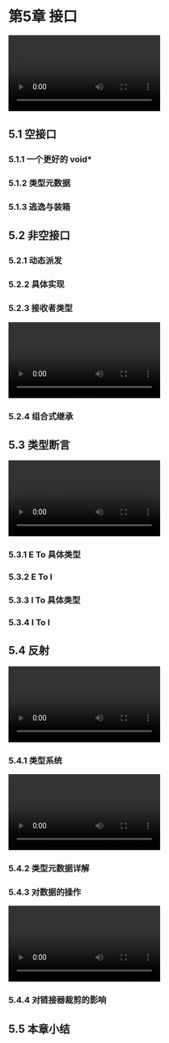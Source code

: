 # 第5章 接口

![](https://img.github.mailjob.net/book-go-runtime/5.0.mp4)

## 5.1 空接口
### 5.1.1 一个更好的 void*
### 5.1.2 类型元数据
### 5.1.3 逃逸与装箱
## 5.2 非空接口
### 5.2.1 动态派发
### 5.2.2 具体实现
### 5.2.3 接收者类型

![](https://img.github.mailjob.net/book-go-runtime/5.2.3.mp4)

### 5.2.4 组合式继承
## 5.3 类型断言

![](https://img.github.mailjob.net/book-go-runtime/5.3.mp4)

### 5.3.1 E To 具体类型
### 5.3.2 E To I
### 5.3.3 I To 具体类型
### 5.3.4 I To I
## 5.4 反射

![](https://img.github.mailjob.net/book-go-runtime/5.4.mp4)

### 5.4.1 类型系统

![](https://img.github.mailjob.net/book-go-runtime/5.4.1.mp4)

### 5.4.2 类型元数据详解
### 5.4.3 对数据的操作

![](https://img.github.mailjob.net/book-go-runtime/5.4.3.mp4)

### 5.4.4 对链接器裁剪的影响
## 5.5 本章小结